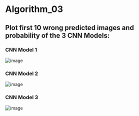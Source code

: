 # Algorithm_03

## Plot first 10 wrong predicted images and probability of the 3 CNN Models:

### CNN Model 1
![image](https://user-images.githubusercontent.com/72108717/173589654-e85623a9-215f-4374-bc89-8ee1d7a343eb.png)

### CNN Model 2
![image](https://user-images.githubusercontent.com/72108717/173587869-5200b670-3ed4-4ad7-afde-e65d91ecd361.png)

### CNN Model 3
![image](https://user-images.githubusercontent.com/72108717/173585516-98fe2613-1903-4c1b-b9e6-82545fab54f0.png)
